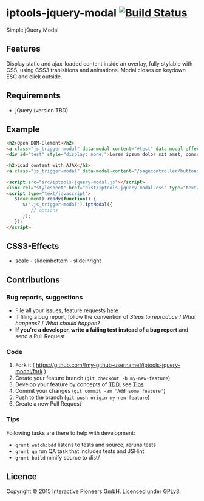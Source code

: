 # iptools-jquery-modal [![Build Status](http://img.shields.io/travis/interactive-pioneers/iptools-jquery-modal.svg)](https://travis-ci.org/interactive-pioneers/iptools-jquery-modal)

Simple jQuery Modal

## Features
Display static and ajax-loaded content inside an overlay, fully stylable with CSS, using CSS3 tranisitions and animations. Modal closes on keydown ESC and click outside.

## Requirements

- jQuery (version TBD)

## Example

```html
<h2>Open DOM-Element</h2>
<a class="js_trigger-modal" data-modal-content="#test" data-modal-effect="scale">trigger modal</a>
<div id="test" style="display: none;">Lorem ipsum dolor sit amet, consetetur sadipscing elitr, sed diam nonumy eirmod tempor invidunt ut labore et dolore magna aliquyam erat, sed diam voluptua.</div>

<h2>Load content with AJAX</h2>
<a class="js_trigger-modal" data-modal-content="/pagecontroller/buttons" data-modal-effect="scale">trigger modal</a>

<script src="src/iptools-jquery-modal.js"></script>
<link rel="stylesheet" href="dist/iptools-jquery-modal.css" type="text/css">
<script type="text/javascript">
   $(document).ready(function() {
      $('.js_trigger-modal').iptModal({
         // options
      });
   });
</script>

```

## CSS3-Effects

- scale - slideinbottom - slideinright

## Contributions

### Bug reports, suggestions

- File all your issues, feature requests [here](https://github.com/interactive-pioneers/iptools-jquery-modal/issues)
- If filing a bug report, follow the convention of _Steps to reproduce_ / _What happens?_ / _What should happen?_
- __If you're a developer, write a failing test instead of a bug report__ and send a Pull Request

### Code

1. Fork it ( https://github.com/[my-github-username]/iptools-jquery-modal/fork )
2. Create your feature branch (`git checkout -b my-new-feature`)
3. Develop your feature by concepts of [TDD](http://en.wikipedia.org/wiki/Test-driven_development), see [Tips](#tips)
3. Commit your changes (`git commit -am 'Add some feature'`)
4. Push to the branch (`git push origin my-new-feature`)
5. Create a new Pull Request

### Tips

Following tasks are there to help with development:

- `grunt watch:bdd` listens to tests and source, reruns tests
- `grunt qa` run QA task that includes tests and JSHint
- `grunt build` minify source to dist/

## Licence
Copyright © 2015 Interactive Pioneers GmbH. Licenced under [GPLv3](LICENSE).